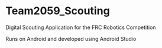 # Team2059_Scouting

Digital Scouting Application for the FRC Robotics Competition



Runs on Android and developed using Android Studio 
